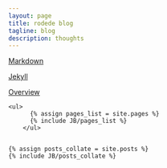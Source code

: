 ```yaml
---
layout: page
title: rodede blog
tagline: blog
description: thoughts
---
```


[Markdown](https://daringfireball.net/projects/markdown/) 

[Jekyll](https://jekyllrb.com/)

[Overview](pages/overview.html)  

    <ul>
          {% assign pages_list = site.pages %}
          {% include JB/pages_list %}
        </ul>


    {% assign posts_collate = site.posts %}
    {% include JB/posts_collate %}
